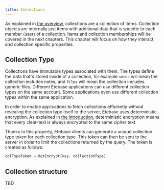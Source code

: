 ```yaml
---
title: Collections
---
```


As explained in [the overview](../overview), collections are a collection of items. Collection objects are internally just items with additional data that is specific to each member (user) of a collection. Items and collection memberships will be covered in the next chapters. This chapter will focus on how they interact, and collection specific properties.


## Collection Type

Collections have immutable types associated with them. The types define the data that's stored inside of a collection, for example `notes` will mean the collection includes notes, and `files` will mean the collection includes generic files. Different Etebase applications can use different collection types on the same account. Some applications even use different collection types within the same application.

In order to enable applications to fetch collections efficiently without revealing the collection type itself to the server, Etebase uses deterministic encryption. As explained in [the introduction](./introduction), deterministic encryption means that every clear-text is always encrypted to the same cipher text.

Thanks to this property, Etebase clients can generate a unique collection type token for each collection type. This token can then be sent to the server in order to limit the collections returned by the query. The token is created as follows:

```rust
colTypeToken = detEncrypt(key, collectionType)
```


## Collection structure

TBD
